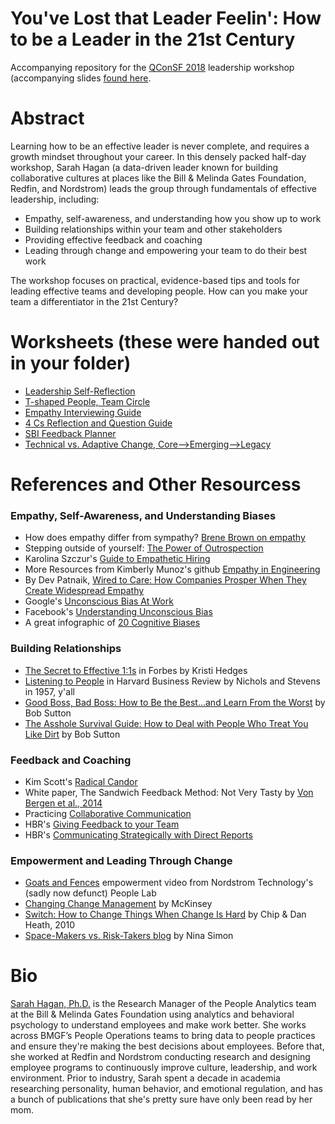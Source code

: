 # You've Lost that Leader Feelin': How to be a Leader in the 21st Century
Accompanying repository for the [QConSF 2018](http://qconsf.com/sf2018/speakers/sarah-hagan) leadership workshop (accompanying slides [found here](https://speakerdeck.com/thesarahhagan/youve-lost-that-leader-feelin). 

# Abstract
Learning how to be an effective leader is never complete, and requires a growth mindset throughout your career. In this densely packed half-day workshop, Sarah Hagan (a data-driven leader known for building collaborative cultures at places like the Bill & Melinda Gates Foundation, Redfin, and Nordstrom) leads the group through fundamentals of effective leadership, including:
* Empathy, self-awareness, and understanding how you show up to work
* Building relationships within your team and other stakeholders
* Providing effective feedback and coaching
* Leading through change and empowering your team to do their best work

The workshop focuses on practical, evidence-based tips and tools for leading effective teams and developing people. How can you make your team a differentiator in the 21st Century?

# Worksheets (these were handed out in your folder)
* [Leadership Self-Reflection](https://github.com/thesarahhagan/QConSF-Youve_Lost_That_Leader_Feelin/blob/worksheets/Leadership%20Introduction.pdf)
* [T-shaped People, Team Circle](https://github.com/thesarahhagan/QConSF-Youve_Lost_That_Leader_Feelin/blob/worksheets/Developing%20Your%20Team.pdf)
* [Empathy Interviewing Guide](https://github.com/thesarahhagan/QConSF-Youve_Lost_That_Leader_Feelin/blob/worksheets/Empathy%20Interview%20Guide.pdf)
* [4 Cs Reflection and Question Guide](https://github.com/thesarahhagan/QConSF-Youve_Lost_That_Leader_Feelin/blob/worksheets/4Cs_Reflection.pdf)
* [SBI Feedback Planner](https://github.com/thesarahhagan/QConSF-Youve_Lost_That_Leader_Feelin/blob/worksheets/Feedback_Planner_SBI.pdf)
* [Technical vs. Adaptive Change, Core-->Emerging-->Legacy](https://github.com/thesarahhagan/QConSF-Youve_Lost_That_Leader_Feelin/blob/worksheets/Adaptive%20Leadership.pdf)

# References and Other Resourcess
### Empathy, Self-Awareness, and Understanding Biases
* How does empathy differ from sympathy? [Brene Brown on empathy](https://www.youtube.com/watch?v=1Evwgu369Jw)
* Stepping outside of yourself: [The Power of Outrospection](https://www.youtube.com/watch?v=BG46IwVfSu8)
* Karolina Szczur's [Guide to Empathetic Hiring](https://medium.com/@fox/a-guide-to-empathetic-hiring-processes-c11c7ce0cd49)
* More Resources from Kimberly Munoz's github [Empathy in Engineering](https://github.com/KimberlyMunoz/empathy-in-engineering)
* By Dev Patnaik, [Wired to Care: How Companies Prosper When They Create Widespread Empathy](https://www.amazon.com/Wired-Care-Companies-Prosper-Widespread/dp/013714234X)
* Google's [Unconscious Bias At Work](https://rework.withgoogle.com/guides/unbiasing-raise-awareness/steps/watch-unconscious-bias-at-work/)
* Facebook's [Understanding Unconscious Bias](https://managingbias.fb.com/)
* A great infographic of [20 Cognitive Biases](http://www.businessinsider.com/cognitive-biases-that-affect-decisions-2015-8)

### Building Relationships
* [The Secret to Effective 1:1s](https://www.forbes.com/sites/work-in-progress/2013/11/11/the-secret-to-effective-one-on-one-meetings-with-direct-reports/#742419864687) in Forbes by Kristi Hedges
* [Listening to People](https://hbr.org/1957/09/listening-to-people) in Harvard Business Review by Nichols and Stevens in 1957, y'all
* [Good Boss, Bad Boss: How to Be the Best...and Learn From the Worst](https://www.amazon.com/Good-Boss-Bad-Learn-Worst/dp/0446556076) by Bob Sutton
* [The Asshole Survival Guide: How to Deal with People Who Treat You Like Dirt](https://www.amazon.com/Asshole-Survival-Guide-People-Treat/dp/1328695913) by Bob Sutton

### Feedback and Coaching
* Kim Scott's [Radical Candor](https://www.radicalcandor.com/)
* White paper, The Sandwich Feedback Method: Not Very Tasty by [Von Bergen et al., 2014](http://aabri.com/manuscripts/141831.pdf)
* Practicing [Collaborative Communication](https://www.wikihow.com/Practice-Nonviolent-Communication)
* HBR's [Giving Feedback to your Team](https://hbr.org/2014/06/how-to-give-your-team-feedback)
* HBR's [Communicating Strategically with Direct Reports](https://hbr.org/2008/02/communicating-strategically-wi)

### Empowerment and Leading Through Change
* [Goats and Fences](https://www.youtube.com/watch?v=IRRVgqvdgi8) empowerment video from Nordstrom Technology's (sadly now defunct) People Lab
* [Changing Change Management](https://www.mckinsey.com/featured-insights/leadership/changing-change-management) by McKinsey
* [Switch: How to Change Things When Change Is Hard](https://www.amazon.com/Switch-Change-Things-When-Hard/dp/0385528752) by Chip & Dan Heath, 2010
* [Space-Makers vs. Risk-Takers blog](http://museumtwo.blogspot.com/2011/05/empowering-staff-to-take-creative-risks.html) by Nina Simon


# Bio
[Sarah Hagan, Ph.D.](https://www.linkedin.com/in/sarahlakehagan/) is the Research Manager of the People Analytics team at the Bill & Melinda Gates Foundation using analytics and behavioral psychology to understand employees and make work better. She works across BMGF’s People Operations teams to bring data to people practices and ensure they're making the best decisions about employees. Before that, she worked at Redfin and Nordstrom conducting research and designing employee programs to continuously improve culture, leadership, and work environment. Prior to industry, Sarah spent a decade in academia researching personality, human behavior, and emotional regulation, and has a bunch of publications that she's pretty sure have only been read by her mom. 
